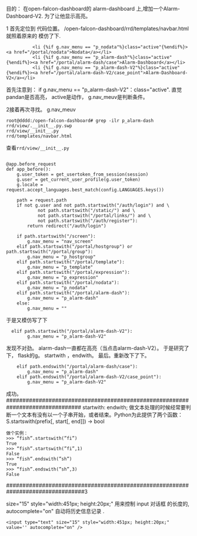 ﻿目的： 在open-falcon-dashboard的 alarm-dashboard 上,增加一个Alarm-Dashboard-V2.
为了让他显示高亮。 

1    首先定位到 代码位置。 /open-falcon-dashboard/rrd/templates/navbar.html
就照着原来的 模仿了下.
```
          <li {%if g.nav_menu == "p_nodata"%}class="active"{%endif%}><a href="/portal/nodata">Nodata</a></li>
          <li {%if g.nav_menu == "p_alarm-dash"%}class="active"{%endif%}><a href="/portal/alarm-dash/case">Alarm-Dashboard</a></li>
          <li {%if g.nav_menu == "p_alarm-dash-V2"%}class="active"{%endif%}><a href="/portal/alarm-dash-V2/case_point">Alarm-Dashboard-V2</a></li>
```
首先注意到： if g.nav_menu == "p_alarm-dash-V2"：class="active".
直觉pandan是否高亮， active是动作，   g.nav_meuv是判断条件。 

2接着再次寻找。 g.nav_meuv

```
root@dddd:/open-falcon-dashboard# grep -ilr p_alarm-dash
rrd/view/.__init__.py.swp
rrd/view/__init__.py
rrd/templates/navbar.html
```
查看`rrd/view/__init__.py`

```

@app.before_request
def app_before():
    g.user_token = get_usertoken_from_session(session)
    g.user = get_current_user_profile(g.user_token)
    g.locale = request.accept_languages.best_match(config.LANGUAGES.keys())

    path = request.path
    if not g.user and not path.startswith("/auth/login") and \
            not path.startswith("/static/") and \
            not path.startswith("/portal/links/") and \
            not path.startswith("/auth/register"):
        return redirect("/auth/login")

    if path.startswith("/screen"):
        g.nav_menu = "nav_screen"
    elif path.startswith("/portal/hostgroup") or path.startswith("/portal/group"):
        g.nav_menu = "p_hostgroup"
    elif path.startswith("/portal/template"):
        g.nav_menu = "p_template"
    elif path.startswith("/portal/expression"):
        g.nav_menu = "p_expression"
    elif path.startswith("/portal/nodata"):
        g.nav_menu = "p_nodata"
    elif path.startswith("/portal/alarm-dash"):
        g.nav_menu = "p_alarm-dash"
    else:
        g.nav_menu = ""
```
于是又模仿写了下

```
  elif path.startswith("/portal/alarm-dash-V2"):
        g.nav_menu = "p_alarm-dash-V2"
```
发现不对劲。 alarm-dash一直都在高亮（当点击alarm-dash-V2）。
于是研究了下， flask的g。  startwith ，endwith。
最后。重新改下了下。 

```
    elif path.endswith("/portal/alarm-dash/case"):
        g.nav_menu = "p_alarm-dash"
    elif path.endswith("/portal/alarm-dash-V2/case_point"):
        g.nav_menu = "p_alarm-dash-V2"
```
成功。
###############################################################################
startwith: endwith; 做文本处理的时候经常要判断一个文本有没有以一个子串开始，或者结束。Python为此提供了两个函数：
S.startswith(prefix[, start[, end]]) -> bool

```
做个实例：
>>> “fish”.startswith(”fi”)
True
>>> “fish”.startswith(”fi”,1)
False
>>> “fish”.endswith(”sh”)
True
>>> “fish”.endswith(”sh”,3)
False
```
################################################################################3

size="15" style="width:451px; height:20px;"  用来控制 input 对话框 的长度的, 
autocomplete="on"  自动将历史信息记录 . 
```
<input type="text" size="15" style="width:451px; height:20px;" value='' autocomplete="on" />
```


